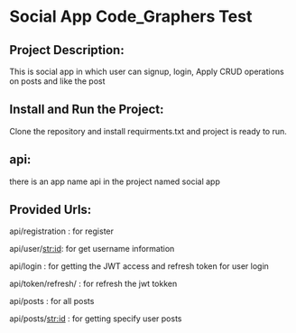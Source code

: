 # Social App Code_Graphers Test

## Project Description: 
This is social app in which user can signup, login,
Apply CRUD operations on posts and like the post

## Install and Run the Project: 
Clone the repository and install requirments.txt and project is ready to run.

## api:
there is an app name api in the project named social app
## Provided Urls: 

api/registration : for register 

api/user/<str:id>: for get username information

api/login : for getting the JWT access and refresh token for user login

api/token/refresh/ : for refresh the jwt tokken

api/posts : for all posts

api/posts/<str:id> : for getting specify user posts



